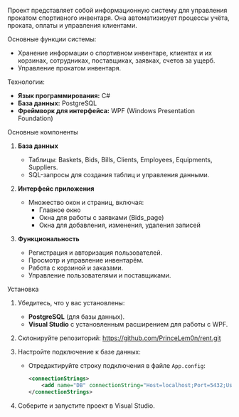 Проект представляет собой информационную систему для управления прокатом спортивного инвентаря. Она автоматизирует процессы учёта, проката, оплаты и управления клиентами.

Основные функции системы:
- Хранение информации о спортивном инвентаре, клиентах и их корзинах, сотрудниках, поставщиках, заявках, счетов за ущерб.
- Управление прокатом инвентаря.

Технологии:
- **Язык программирования:** C#
- **База данных:** PostgreSQL
- **Фреймворк для интерфейса:** WPF (Windows Presentation Foundation)

Основные компоненты
1. **База данных**
   - Таблицы: Baskets, Bids, Bills, Clients, Employees, Equipments, Suppliers.
   - SQL-запросы для создания таблиц и управления данными.

2. **Интерфейс приложения**
   - Множество окон и страниц, включая:
     - Главное окно
     - Окна для работы с заявками (Bids_page)
     - Окна для добавления, изменения, удаления записей

3. **Функциональность**
   - Регистрация и авторизация пользователей.
   - Просмотр и управление инвентарём.
   - Работа с корзиной и заказами.
   - Управление пользователями и поставщиками.

Установка
1. Убедитесь, что у вас установлены:
   - **PostgreSQL** (для базы данных).
   - **Visual Studio** с установленным расширением для работы с WPF.

2. Склонируйте репозиторий:
   https://github.com/PrinceLem0n/rent.git

3. Настройте подключение к базе данных:
   - Отредактируйте строку подключения в файле `App.config`:
     ```xml
     <connectionStrings>
         <add name="DB" connectionString="Host=localhost;Port=5432;Username=your_username;Password=your_password;Database=rent_db" providerName="Npgsql" />
     </connectionStrings>
     ```

5. Соберите и запустите проект в Visual Studio.
